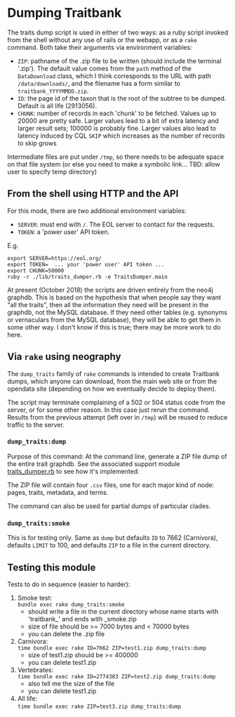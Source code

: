 # Dumping Traitbank

The traits dump script is used in either of two ways: as a ruby script
invoked from the shell without any use of rails or the webapp, or as a
`rake` command.  Both take their arguments via environment variables:

 - `ZIP`: pathname of the .zip file to be written (should include
         the terminal '.zip').  The default value comes from the `path` method
         of the `DataDownload` class, which I think
         corresponds to the URL with path `/data/downloads/`, and the filename 
         has a form similar to `traitbank_YYYYMMDD.zip`.
 - `ID`: the page id of the taxon that is the root of the subtree to
        be dumped.  Default is all life (2913056).
 - `CHUNK`: number of records in each 'chunk' to be fetched.
            Values up to 20000 are pretty safe.
            Larger values lead to a bit of extra latency and larger result 
            sets; 100000 is probably fine.
            Larger values also lead to latency induced by CQL `SKIP`
            which increases as the number of records to skip grows

Intermediate files are put under `/tmp`, so there needs to be adequate
space on that file system (or else you need to make a symbolic
link... TBD: allow user to specify temp directory)

## From the shell using HTTP and the API

For this mode, there are two additional environment variables:

 - `SERVER`: must end with `/`.  The EOL server to contact for the requests.
 - `TOKEN`: a 'power user' API token.

E.g.

    export SERVER=https://eol.org/
    export TOKEN=  ... your 'power user' API token ...
    export CHUNK=50000
    ruby -r ./lib/traits_dumper.rb -e TraitsDumper.main

At present (October 2018) the scripts are driven entirely from the
neo4j graphdb.  This is based on the hypothesis that when people say
they want "all the traits", then all the information they need will be
present in the graphdb, not the MySQL database.  If they need other
tables (e.g. synonyms or vernaculars from the MySQL database), they
will be able to get them in some other way.  I don't know if this is
true; there may be more work to do here.

## Via `rake` using neography

The `dump_traits` family of `rake` commands is intended to create
Traitbank dumps, which anyone can download, from the main web site or
from the opendata site (depending on how we eventually decide to
deploy them).

The script may terminate complaining of a 502 or 504 status code from
the server, or for some other reason.  In this case just rerun the
command.  Results from the previous attempt (left over in `/tmp`) will
be reused to reduce traffic to the server.

### `dump_traits:dump`

Purpose of this command: At the command line, generate a ZIP file dump
of the entire trait graphdb.  See the associated support module
[traits_dumper.rb](../app/support/trait_bank/traits_dumper.rb) to see
how it's implemented.

The ZIP file will contain four `.csv` files, one for each major kind
of node: pages, traits, metadata, and terms.

The command can also be used for partial dumps of particular clades.

### `dump_traits:smoke`

This is for testing only.  Same as `dump` but defaults `ID` to 7662
(Carnivora), defaults `LIMIT` to 100, and defaults `ZIP` to a file in
the current directory.

## Testing this module

Tests to do in sequence (easier to harder):

  1. Smoke test: \
         `bundle exec rake dump_traits:smoke`
     - should write a file in the current directory whose name starts with 'traitbank_' and ends with _smoke.zip
     - size of file should be >= 7000 bytes and < 70000 bytes
     - you can delete the .zip file
  2. Carnivora:\
         `time bundle exec rake ID=7662 ZIP=test1.zip dump_traits:dump`
     - size of test1.zip should be >= 400000
     - you can delete test1.zip
  3. Vertebrates:\
         `time bundle exec rake ID=2774383 ZIP=test2.zip dump_traits:dump`
     - also tell me the size of the file
     - you can delete test1.zip
  4. All life:\
         `time bundle exec rake ZIP=test3.zip dump_traits:dump`
